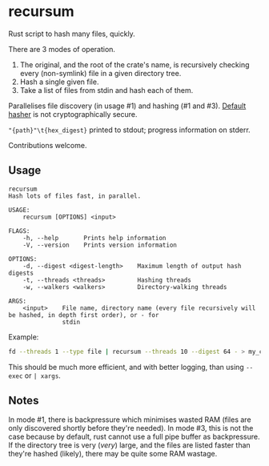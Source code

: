 # recursum

Rust script to hash many files, quickly.

There are 3 modes of operation.

1. The original, and the root of the crate's name, is recursively checking every (non-symlink) file in a given directory tree.
2. Hash a single given file.
3. Take a list of files from stdin and hash each of them.

Parallelises file discovery (in usage #1) and hashing (#1 and #3).
[Default hasher](https://mollyrocket.com/meowhash) is not cryptographically secure.

`"{path}"\t{hex_digest}` printed to stdout; progress information on stderr.

Contributions welcome.

## Usage

```
recursum
Hash lots of files fast, in parallel.

USAGE:
    recursum [OPTIONS] <input>

FLAGS:
    -h, --help       Prints help information
    -V, --version    Prints version information

OPTIONS:
    -d, --digest <digest-length>    Maximum length of output hash digests
    -t, --threads <threads>         Hashing threads
    -w, --walkers <walkers>         Directory-walking threads

ARGS:
    <input>    File name, directory name (every file recursively will be hashed, in depth first order), or - for
               stdin
```

Example:

```sh
fd --threads 1 --type file | recursum --threads 10 --digest 64 - > my_checksums.txt
```

This should be much more efficient, and with better logging, than using `--exec` or `| xargs`.

## Notes

In mode #1, there is backpressure which minimises wasted RAM (files are only discovered shortly before they're needed).
In mode #3, this is not the case because by default, rust cannot use a full pipe buffer as backpressure.
If the directory tree is very (*very*) large, and the files are listed faster than they're hashed (likely), there may be quite some RAM wastage.
